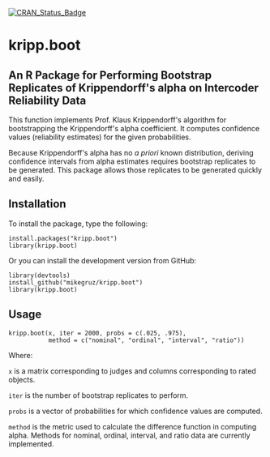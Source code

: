 [![CRAN_Status_Badge](http://www.r-pkg.org/badges/version/kripp.boot)](https://cran.r-project.org/package=kripp.boot)

# kripp.boot

## An R Package for Performing Bootstrap Replicates of Krippendorff's alpha on Intercoder Reliability Data

This function implements Prof. Klaus Krippendorff's algorithm for bootstrapping the Krippendorff's alpha coefficient. It computes confidence values (reliability estimates) for the given probabilities. 

Because Krippendorff's alpha has no *a priori* known distribution, deriving confidence intervals from alpha estimates requires bootstrap replicates to be generated. This package allows those replicates to be generated quickly and easily.

## Installation

To install the package, type the following:

```
install.packages("kripp.boot")
library(kripp.boot)
```


Or you can install the development version from GitHub:

```
library(devtools)
install_github("mikegruz/kripp.boot")
library(kripp.boot)
```

## Usage

```
kripp.boot(x, iter = 2000, probs = c(.025, .975), 
           method = c("nominal", "ordinal", "interval", "ratio"))
```

Where:

`x` is a matrix corresponding to judges and columns corresponding to rated objects.

`iter` is the number of bootstrap replicates to perform.

`probs` is a vector of probabilities for which confidence values are computed.

`method` is the metric used to calculate the difference function in computing alpha. Methods for nominal, ordinal, interval, and ratio data are currently implemented.
